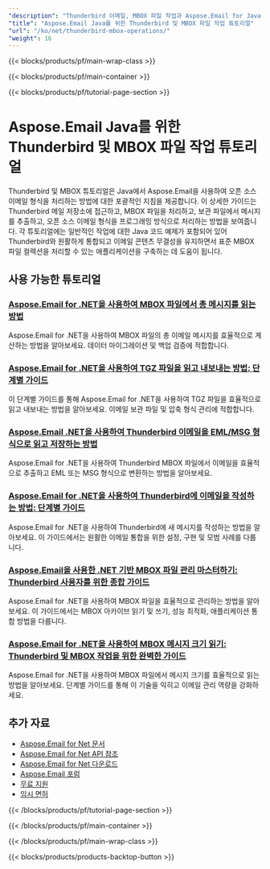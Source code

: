 ```yaml
---
"description": "Thunderbird 이메일, MBOX 파일 작업과 Aspose.Email for Java를 사용한 오픈 소스 이메일 형식 처리에 대한 단계별 튜토리얼입니다."
"title": "Aspose.Email Java를 위한 Thunderbird 및 MBOX 파일 작업 튜토리얼"
"url": "/ko/net/thunderbird-mbox-operations/"
"weight": 16
---
```


{{< blocks/products/pf/main-wrap-class >}}

{{< blocks/products/pf/main-container >}}

{{< blocks/products/pf/tutorial-page-section >}}
# Aspose.Email Java를 위한 Thunderbird 및 MBOX 파일 작업 튜토리얼

Thunderbird 및 MBOX 튜토리얼은 Java에서 Aspose.Email을 사용하여 오픈 소스 이메일 형식을 처리하는 방법에 대한 포괄적인 지침을 제공합니다. 이 상세한 가이드는 Thunderbird 메일 저장소에 접근하고, MBOX 파일을 처리하고, 보관 파일에서 메시지를 추출하고, 오픈 소스 이메일 형식을 프로그래밍 방식으로 처리하는 방법을 보여줍니다. 각 튜토리얼에는 일반적인 작업에 대한 Java 코드 예제가 포함되어 있어 Thunderbird와 원활하게 통합되고 이메일 콘텐츠 무결성을 유지하면서 표준 MBOX 파일 컬렉션을 처리할 수 있는 애플리케이션을 구축하는 데 도움이 됩니다.

## 사용 가능한 튜토리얼

### [Aspose.Email for .NET을 사용하여 MBOX 파일에서 총 메시지를 읽는 방법](./aspose-email-net-read-mbox-messages-count/)
Aspose.Email for .NET을 사용하여 MBOX 파일의 총 이메일 메시지를 효율적으로 계산하는 방법을 알아보세요. 데이터 마이그레이션 및 백업 검증에 적합합니다.

### [Aspose.Email for .NET을 사용하여 TGZ 파일을 읽고 내보내는 방법: 단계별 가이드](./read-export-tgz-files-aspose-email-net/)
이 단계별 가이드를 통해 Aspose.Email for .NET을 사용하여 TGZ 파일을 효율적으로 읽고 내보내는 방법을 알아보세요. 이메일 보관 파일 및 압축 형식 관리에 적합합니다.

### [Aspose.Email .NET을 사용하여 Thunderbird 이메일을 EML/MSG 형식으로 읽고 저장하는 방법](./aspose-email-net-thunderbird-eml-msg-conversion/)
Aspose.Email for .NET을 사용하여 Thunderbird MBOX 파일에서 이메일을 효율적으로 추출하고 EML 또는 MSG 형식으로 변환하는 방법을 알아보세요.

### [Aspose.Email for .NET을 사용하여 Thunderbird에 이메일을 작성하는 방법: 단계별 가이드](./write-emails-thunderbird-aspose-dotnet-guide/)
Aspose.Email for .NET을 사용하여 Thunderbird에 새 메시지를 작성하는 방법을 알아보세요. 이 가이드에서는 원활한 이메일 통합을 위한 설정, 구현 및 모범 사례를 다룹니다.

### [Aspose.Email을 사용한 .NET 기반 MBOX 파일 관리 마스터하기: Thunderbird 사용자를 위한 종합 가이드](./aspose-email-net-mbox-management/)
Aspose.Email for .NET을 사용하여 MBOX 파일을 효율적으로 관리하는 방법을 알아보세요. 이 가이드에서는 MBOX 아카이브 읽기 및 쓰기, 성능 최적화, 애플리케이션 통합 방법을 다룹니다.

### [Aspose.Email for .NET을 사용하여 MBOX 메시지 크기 읽기: Thunderbird 및 MBOX 작업을 위한 완벽한 가이드](./aspose-email-dotnet-read-mbox-message-sizes/)
Aspose.Email for .NET을 사용하여 MBOX 파일에서 메시지 크기를 효율적으로 읽는 방법을 알아보세요. 단계별 가이드를 통해 이 기술을 익히고 이메일 관리 역량을 강화하세요.

## 추가 자료

- [Aspose.Email for Net 문서](https://docs.aspose.com/email/net/)
- [Aspose.Email for Net API 참조](https://reference.aspose.com/email/net/)
- [Aspose.Email for Net 다운로드](https://releases.aspose.com/email/net/)
- [Aspose.Email 포럼](https://forum.aspose.com/c/email)
- [무료 지원](https://forum.aspose.com/)
- [임시 면허](https://purchase.aspose.com/temporary-license/)

{{< /blocks/products/pf/tutorial-page-section >}}

{{< /blocks/products/pf/main-container >}}

{{< /blocks/products/pf/main-wrap-class >}}

{{< blocks/products/products-backtop-button >}}